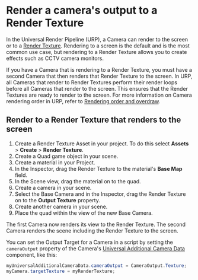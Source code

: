 # Render a camera's output to a Render Texture

In the Universal Render Pipeline (URP), a Camera can render to the screen or to a [Render Texture](https://docs.unity3d.com/Manual/class-RenderTexture.html). Rendering to a screen is the default and is the most common use case, but rendering to a Render Texture allows you to create effects such as CCTV camera monitors.

If you have a Camera that is rendering to a Render Texture, you must have a second Camera that then renders that Render Texture to the screen. In URP, all Cameras that render to Render Textures perform their render loops before all Cameras that render to the screen. This ensures that the Render Textures are ready to render to the screen. For more information on Camera rendering order in URP, refer to [Rendering order and overdraw](cameras-advanced.md).

## Render to a Render Texture that renders to the screen

1. Create a Render Texture Asset in your project. To do this select **Assets** > **Create** > **Render Texture**.
2. Create a Quad game object in your scene.
3. Create a material in your Project. 
4. In the Inspector, drag the Render Texture to the material's **Base Map** field.
5. In the Scene view, drag the material on to the quad.
6. Create a camera in your scene.
7. Select the Base Camera and in the Inspector, drag the Render Texture on to the **Output Texture** property.
8. Create another camera in your scene.
9. Place the quad within the view of the new Base Camera.

The first Camera now renders its view to the Render Texture. The second Camera renders the scene including the Render Texture to the screen.

You can set the Output Target for a Camera in a script by setting the `cameraOutput` property of the Camera's  [Universal Additional Camera Data](xref:UnityEngine.Rendering.Universal.UniversalAdditionalCameraData) component, like this:

```c#
myUniversalAdditionalCameraData.cameraOutput = CameraOutput.Texture;
myCamera.targetTexture = myRenderTexture;
```
